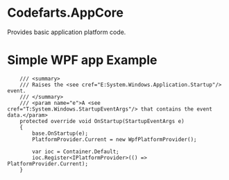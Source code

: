 # Codefarts.AppCore
Provides basic application platform code.

# Simple WPF app Example
        /// <summary>
        /// Raises the <see cref="E:System.Windows.Application.Startup"/> event.
        /// </summary>
        /// <param name="e">A <see cref="T:System.Windows.StartupEventArgs"/> that contains the event data.</param>
        protected override void OnStartup(StartupEventArgs e)
        {
            base.OnStartup(e);
            PlatformProvider.Current = new WpfPlatformProvider();

            var ioc = Container.Default;
            ioc.Register<IPlatformProvider>(() => PlatformProvider.Current);
        }

